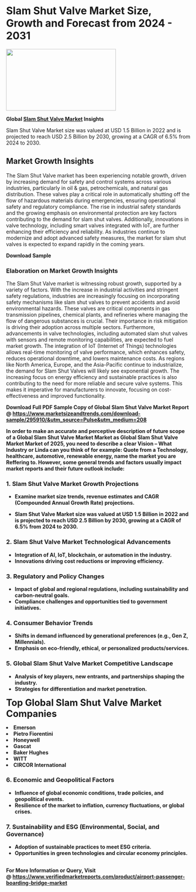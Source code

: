 <H1>Slam Shut Valve Market Size, Growth and Forecast from 2024 - 2031</H1><img class="aligncenter size-medium wp-image-584254" src="https://thirdeyenews.in/wp-content/uploads/2024/09/Global-Market-Research-300x168.jpeg" alt="" width="300" height="168" /><p><strong>Global&nbsp;<a href="https://www.marketsizeandtrends.com/download-sample/295910/&amp;utm_source=Pulse&amp;utm_medium=208">Slam Shut Valve Market</a> Insights</strong></p><p>Slam Shut Valve Market size was valued at USD 1.5 Billion in 2022 and is projected to reach USD 2.5 Billion by 2030, growing at a CAGR of 6.5% from 2024 to 2030.</p><p><h2>Market Growth Insights</h2> The Slam Shut Valve market has been experiencing notable growth, driven by increasing demand for safety and control systems across various industries, particularly in oil & gas, petrochemicals, and natural gas distribution. These valves play a critical role in automatically shutting off the flow of hazardous materials during emergencies, ensuring operational safety and regulatory compliance. The rise in industrial safety standards and the growing emphasis on environmental protection are key factors contributing to the demand for slam shut valves. Additionally, innovations in valve technology, including smart valves integrated with IoT, are further enhancing their efficiency and reliability. As industries continue to modernize and adopt advanced safety measures, the market for slam shut valves is expected to expand rapidly in the coming years. <p><strong>Download Sample</strong></p> <h3>Elaboration on Market Growth Insights</h3> The Slam Shut Valve market is witnessing robust growth, supported by a variety of factors. With the increase in industrial activities and stringent safety regulations, industries are increasingly focusing on incorporating safety mechanisms like slam shut valves to prevent accidents and avoid environmental hazards. These valves are critical components in gas transmission pipelines, chemical plants, and refineries where managing the flow of dangerous substances is crucial. Their importance in risk mitigation is driving their adoption across multiple sectors. Furthermore, advancements in valve technologies, including automated slam shut valves with sensors and remote monitoring capabilities, are expected to fuel market growth. The integration of IoT (Internet of Things) technologies allows real-time monitoring of valve performance, which enhances safety, reduces operational downtime, and lowers maintenance costs. As regions like North America, Europe, and the Asia-Pacific continue to industrialize, the demand for Slam Shut Valves will likely see exponential growth. The increasing focus on energy efficiency and sustainable practices is also contributing to the need for more reliable and secure valve systems. This makes it imperative for manufacturers to innovate, focusing on cost-effectiveness and improved functionality. <p><strong></p><p><span class=""><strong>Download Full PDF Sample Copy of Global Slam Shut Valve Market Report</strong> @ <a href="https://www.marketsizeandtrends.com/download-sample/295910/&amp;utm_source=Pulse&amp;utm_medium=208" target="_blank">https://www.marketsizeandtrends.com/download-sample/295910/&amp;utm_source=Pulse&amp;utm_medium=208</a></span></p><p>In order to make an accurate and perceptive description of future scope of a Global&nbsp;Slam Shut Valve Market Market as Global&nbsp;Slam Shut Valve Market Market of 2025, you need to describe a clear Vision &ndash; What Industry or Linda can you think of for example: Quote from a Technology, healthcare, automotive, renewable energy, name the market you are Reffering to. However, some general trends and factors usually impact market reports and their future outlook include:</p><h3>1.&nbsp;<strong>Slam Shut Valve Market Growth Projections</strong></h3><ul><li>Examine market size trends, revenue estimates and CAGR (Compounded Annual Growth Rate) projections.</li><li><p>Slam Shut Valve Market size was valued at USD 1.5 Billion in 2022 and is projected to reach USD 2.5 Billion by 2030, growing at a CAGR of 6.5% from 2024 to 2030.</p></li></ul><h3>2.&nbsp;<strong>Slam Shut Valve Market Technological Advancements</strong></h3><ul><li>Integration of AI, IoT, blockchain, or automation in the industry.</li><li>Innovations driving cost reductions or improving efficiency.</li></ul><h3>3.&nbsp;<strong>Regulatory and Policy Changes</strong></h3><ul><li>Impact of global and regional regulations, including sustainability and carbon-neutral goals.</li><li>Compliance challenges and opportunities tied to government initiatives.</li></ul><h3>4.&nbsp;<strong>Consumer Behavior Trends</strong></h3><ul><li>Shifts in demand influenced by generational preferences (e.g., Gen Z, Millennials).</li><li>Emphasis on eco-friendly, ethical, or personalized products/services.</li></ul><h3>5.&nbsp;<strong>Global Slam Shut Valve Market Competitive Landscape</strong></h3><ul><li>Analysis of key players, new entrants, and partnerships shaping the industry.</li><li>Strategies for differentiation and market penetration.</li></ul><p data-pm-slice="1 1 []"><span style="color: inherit; font-family: inherit; font-size: 25px;">Top Global Slam Shut Valve Market Companies</span></p><div class="" data-test-id=""><p><li>Emerson</li><li> Pietro Fiorentini</li><li> Honeywell</li><li> Gascat</li><li> Baker Hughes</li><li> WITT</li><li> CIRCOR International</li></p></div><h3>6.&nbsp;<strong>Economic and Geopolitical Factors</strong></h3><ul><li>Influence of global economic conditions, trade policies, and geopolitical events.</li><li>Resilience of the market to inflation, currency fluctuations, or global crises.</li></ul><h3>7.&nbsp;<strong>Sustainability and ESG (Environmental, Social, and Governance)</strong></h3><ul><li>Adoption of sustainable practices to meet ESG criteria.</li><li>Opportunities in green technologies and circular economy principles.</li></ul><h2><strong style="font-size: 14px;">For More Information or Query, Visit @&nbsp;</strong><a style="background-color: #ffffff; font-size: 14px;" href="https://www.marketsizeandtrends.com/report/slam-shut-valve-market/" target="_blank">https://www.verifiedmarketreports.com/product/airport-passenger-boarding-bridge-market</a></h2>
